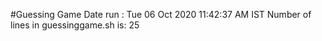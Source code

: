 #Guessing Game
Date run :
Tue 06 Oct 2020 11:42:37 AM IST
Number of lines in guessinggame.sh is: 
25
